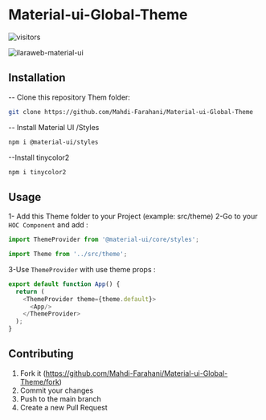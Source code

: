 # Material-ui-Global-Theme
![visitors](https://visitor-badge.glitch.me/badge?page_id=MAHDI-FARAHANI)

![ilaraweb-material-ui](https://user-images.githubusercontent.com/45122941/101259945-7c22f600-3741-11eb-8847-20a870fb114d.jpg)

## Installation

 -- Clone this repository Them folder:
```sh
git clone https://github.com/Mahdi-Farahani/Material-ui-Global-Theme
```
 -- Install Material UI /Styles
 ```sh
npm i @material-ui/styles
```
--Install tinycolor2
 ```sh
npm i tinycolor2
```
## Usage 
1- Add this Theme folder to your Project (example: src/theme)
2-Go to your ``HOC Component`` and add :
```js
import ThemeProvider from '@material-ui/core/styles';
```
```js
import Theme from '../src/theme';
```
3-Use ``ThemeProvider`` with use theme props :  
```js
export default function App() {
  return (
    <ThemeProvider theme={theme.default}>
      <App/>
    </ThemeProvider>
  );
}
```


## Contributing

1. Fork it (<https://github.com/Mahdi-Farahani/Material-ui-Global-Theme/fork>)
2. Commit your changes 
4. Push to the main branch 
5. Create a new Pull Request


